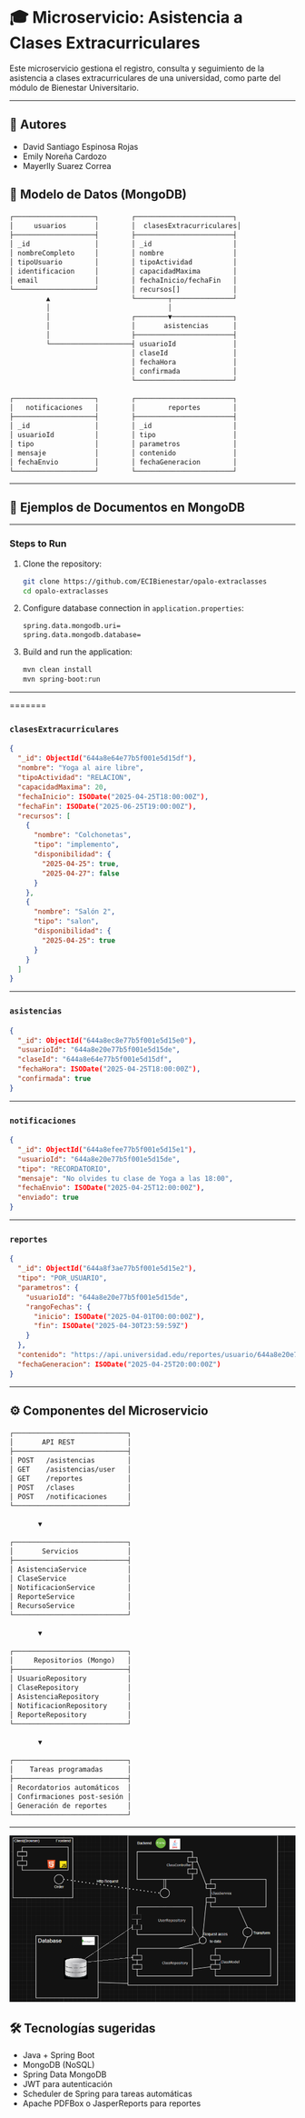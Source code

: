 # 🎓 Microservicio: Asistencia a Clases Extracurriculares

Este microservicio gestiona el registro, consulta y seguimiento de la asistencia a clases extracurriculares de una universidad, como parte del módulo de Bienestar Universitario.

---

## 👥 Autores
- David Santiago Espinosa Rojas
- Emily Noreña Cardozo
- Mayerlly Suarez Correa

## 🧩 Modelo de Datos (MongoDB)

```plaintext
┌────────────────────┐        ┌────────────────────────┐
│     usuarios       │        │  clasesExtracurriculares│
├────────────────────┤        ├────────────────────────┤
│ _id                │        │ _id                    │
│ nombreCompleto     │        │ nombre                 │
│ tipoUsuario        │        │ tipoActividad          │
│ identificacion     │        │ capacidadMaxima        │
│ email              │        │ fechaInicio/fechaFin   │
└────────────────────┘        │ recursos[]             │
         ▲                    └────────┬───────────────┘
         │                             │
         │                    ┌────────▼───────────────┐
         │                    │       asistencias      │
         │                    ├────────────────────────┤
         └────────────────────┤ usuarioId              │
                              │ claseId                │
                              │ fechaHora              │
                              │ confirmada             │
                              └────────────────────────┘

┌────────────────────┐        ┌────────────────────────┐
│   notificaciones   │        │        reportes        │
├────────────────────┤        ├────────────────────────┤
│ _id                │        │ _id                    │
│ usuarioId          │        │ tipo                   │
│ tipo               │        │ parametros             │
│ mensaje            │        │ contenido              │
│ fechaEnvio         │        │ fechaGeneracion        │
└────────────────────┘        └────────────────────────┘
```

---

## 📄 Ejemplos de Documentos en MongoDB



---
### Steps to Run

1. Clone the repository:
   ```bash
   git clone https://github.com/ECIBienestar/opalo-extraclasses
   cd opalo-extraclasses
   ```

2. Configure database connection in `application.properties`:
   ```properties
   spring.data.mongodb.uri=
   spring.data.mongodb.database=
   ```

3. Build and run the application:
   ```bash
   mvn clean install
   mvn spring-boot:run
   ```
---
=======

### `clasesExtracurriculares`

```json
{
  "_id": ObjectId("644a8e64e77b5f001e5d15df"),
  "nombre": "Yoga al aire libre",
  "tipoActividad": "RELACION",
  "capacidadMaxima": 20,
  "fechaInicio": ISODate("2025-04-25T18:00:00Z"),
  "fechaFin": ISODate("2025-06-25T19:00:00Z"),
  "recursos": [
    {
      "nombre": "Colchonetas",
      "tipo": "implemento",
      "disponibilidad": {
        "2025-04-25": true,
        "2025-04-27": false
      }
    },
    {
      "nombre": "Salón 2",
      "tipo": "salon",
      "disponibilidad": {
        "2025-04-25": true
      }
    }
  ]
}
```

---

### `asistencias`

```json
{
  "_id": ObjectId("644a8ec8e77b5f001e5d15e0"),
  "usuarioId": "644a8e20e77b5f001e5d15de",
  "claseId": "644a8e64e77b5f001e5d15df",
  "fechaHora": ISODate("2025-04-25T18:00:00Z"),
  "confirmada": true
}
```

---

### `notificaciones`

```json
{
  "_id": ObjectId("644a8efee77b5f001e5d15e1"),
  "usuarioId": "644a8e20e77b5f001e5d15de",
  "tipo": "RECORDATORIO",
  "mensaje": "No olvides tu clase de Yoga a las 18:00",
  "fechaEnvio": ISODate("2025-04-25T12:00:00Z"),
  "enviado": true
}
```

---

### `reportes`

```json
{
  "_id": ObjectId("644a8f3ae77b5f001e5d15e2"),
  "tipo": "POR_USUARIO",
  "parametros": {
    "usuarioId": "644a8e20e77b5f001e5d15de",
    "rangoFechas": {
      "inicio": ISODate("2025-04-01T00:00:00Z"),
      "fin": ISODate("2025-04-30T23:59:59Z")
    }
  },
  "contenido": "https://api.universidad.edu/reportes/usuario/644a8e20e77b5f001e5d15de/abril2025.pdf",
  "fechaGeneracion": ISODate("2025-04-25T20:00:00Z")
}
```

---

## ⚙️ Componentes del Microservicio

```plaintext
┌────────────────────────────┐
│       API REST             │
├────────────────────────────┤
│ POST   /asistencias        │
│ GET    /asistencias/user   │
│ GET    /reportes           │
│ POST   /clases             │
│ POST   /notificaciones     │
└────────────────────────────┘

       ▼

┌────────────────────────────┐
│       Servicios            │
├────────────────────────────┤
│ AsistenciaService          │
│ ClaseService               │
│ NotificacionService        │
│ ReporteService             │
│ RecursoService             │
└────────────────────────────┘

       ▼

┌────────────────────────────┐
│     Repositorios (Mongo)   │
├────────────────────────────┤
│ UsuarioRepository          │
│ ClaseRepository            │
│ AsistenciaRepository       │
│ NotificacionRepository     │
│ ReporteRepository          │
└────────────────────────────┘

       ▼

┌────────────────────────────┐
│    Tareas programadas      │
├────────────────────────────┤
│ Recordatorios automáticos  │
│ Confirmaciones post-sesión │
│ Generación de reportes     │
└────────────────────────────┘
```

---
![Architecture](assets/1.png)


## 🛠️ Tecnologías sugeridas

- Java + Spring Boot
- MongoDB (NoSQL)
- Spring Data MongoDB
- JWT para autenticación
- Scheduler de Spring para tareas automáticas
- Apache PDFBox o JasperReports para reportes

